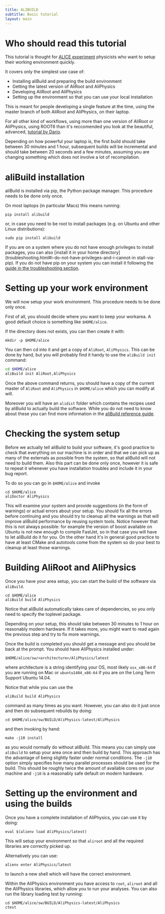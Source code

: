```yaml
---
title: ALIBUILD
subtitle: Basic tutorial
layout: main
---
```


# Who should read this tutorial

This tutorial is thought for [ALICE experiment](http://cern.ch/alice)
physicists who want to setup their working environment quickly.

It covers only the simplest use case of:

  - Installing aliBuild and preparing the build environment
  - Getting the latest version of AliRoot and AliPhysics
  - Developing AliRoot and AliPhysics
  - Setting up the environment so that you can use your local installation

This is meant for people developing a single feature at the time, using
the master branch of both AliRoot and AliPhysics, on their laptop.

For all other kind of workflows, using more than one
version of AliRoot or AliPhysics, using ROOT6 than it's
reccomended you look at the beautiful, advanced, [tutorial by
Dario](https://dberzano.github.io/alice/alibuild).

Depending on how powerful your laptop is, the first build should take
between 30 minutes and 1 hour, subsequent builds will be incremental
and should take between 20 seconds and a few minutes, assuming you are
changing something which does not involve a lot of recompilation.

# aliBuild installation

aliBuild is installed via pip, the Python package manager. This procedure
needs to be done only once.

On most laptops (in particular Macs) this means running:

    pip install alibuild

or, in case you need to be root to install packages (e.g. on Ubuntu and
other Linux distributions):

    sudo pip install alibuild

If you are on a system where you do not have enough privileges
to install packages, you can also [install it in your home
directory](troubleshooting.html#i-do-not-have-privileges-and-i-cannot-in
stall-via-pip). If you do not have pip on your system you
can install it following the [guide in the troubleshooting
section](troubleshooting.html#what-is-pip--how-do-i-install-it).

# Setting up your work environment

We will now setup your work environment. This procedure needs to be done
only once.

First of all, you should decide where you want to keep your workarea. A good
default choice is something like `$HOME/alice`.

If the directory does not exists, you can then create it with:

    mkdir -p $HOME/alice

You can then cd into it and get a copy of `AliRoot`, `AliPhysics`. This
can be done by hand, but you will probably find it handy to use the
`aliBuild init` command:

```bash
cd $HOME/alice
aliBuild init AliRoot,AliPhysics
```

Once the above command returns, you should have a copy of the current
master of `AliRoot` and `AliPhysics` in `$HOME/alice` which you can
modify at will.

Moreover you will have an `alidist` folder which contains the recipes
used by aliBuild to actually build the software. While you do not need
to know about these you can find more information in the [aliBuild
reference guide](reference.html).

# Checking the system setup

Before we actually tell aliBuild to build your software, it's good
practice to check that everything on our machine is in order and that
we can pick up as many of the externals as possible from the system,
so that aliBuild will not need to build them. Also this part can be
done only once, however it is safe to repeat it whenever you have
installation troubles and include it in your bug report.

To do so you can go in `$HOME/alice` and invoke

    cd $HOME/alice
    aliDoctor AliPhysics

This will examine your system and provide suggestions (in the form of
warnings) or actual errors about your setup. You should fix all the
errors before continuing and you should try to cleanup all the warnings
as that will improve aliBuild performance by reusing system tools.
Notice however that this is not always possible: for example the version
of boost available on Ubuntu is not new enough to compile FastJet, so in
that case you will have to let aliBuild do it for you. On the other hand
it's in general good practice to have at least CMake and autotools come
from the system so do your best to cleanup at least those warnings.

# Building AliRoot and AliPhysics

Once you have your area setup, you can start the build of the software via
`aliBuild`.

    cd $HOME/alice
    aliBuild build AliPhysics

Notice that aliBuild automatically takes care of dependencies, so you
only need to specify the toplevel package.

Depending on your setup, this should take between 30 minutes to 1 hour
on reasonably modern hardware. If it takes more, you might want to read
again the previous step and try to fix more warnings.

Once the build is completed you should get a message and you should be back
at the prompt. You should have AliPhysics installed under:

    $HOME/alice/sw/<architecture>/AliPhysics/latest

where architecture is a string identifying your OS, most likely
`osx_x86-64` if you are running on Mac or `ubuntu1404_x86-64` if you are
on the Long Term Support Ubuntu 14.04.

Notice that while you can use the

    aliBuild build AliPhysics

command as many times as you want. However, you can also do it just once
and then do subsequent rebuilds by doing:

    cd $HOME/alice/sw/BUILD/AliPhysics-latest/AliPhysics

and then invoking by hand:

    make -j10 install

as you would normally do without aliBuild. This means you can simply use
`aliBuild` to setup your area once and then build by hand. This approach
has the advantage of being slightly faster under normal conditions. The
`-j10` option simply specifies how many parallel processes should be
used for the build. This should be roughly twice the amount of available
cores on your machine and `-j10` is a reasonably safe default on modern
hardware.

# Setting up the environment and using the builds

Once you have a complete installation of AliPhysics, you can use it by
doing:

    eval $(alienv load AliPhysics/latest)

This will setup your environment so that `aliroot` and all the required
libraries are correctly picked up.

Alternatively you can use:

    alienv enter AliPhysics/latest

to launch a new shell which will have the correct environment.

Within the AliPhysics environment you have access to `root`, `aliroot` and all
the AliPhysics libraries, which allow you to run your analyses. You can also run
the library loading test by running:

    cd $HOME/alice/sw/BUILD/AliPhysics-latest/AliPhysics
    ctest

